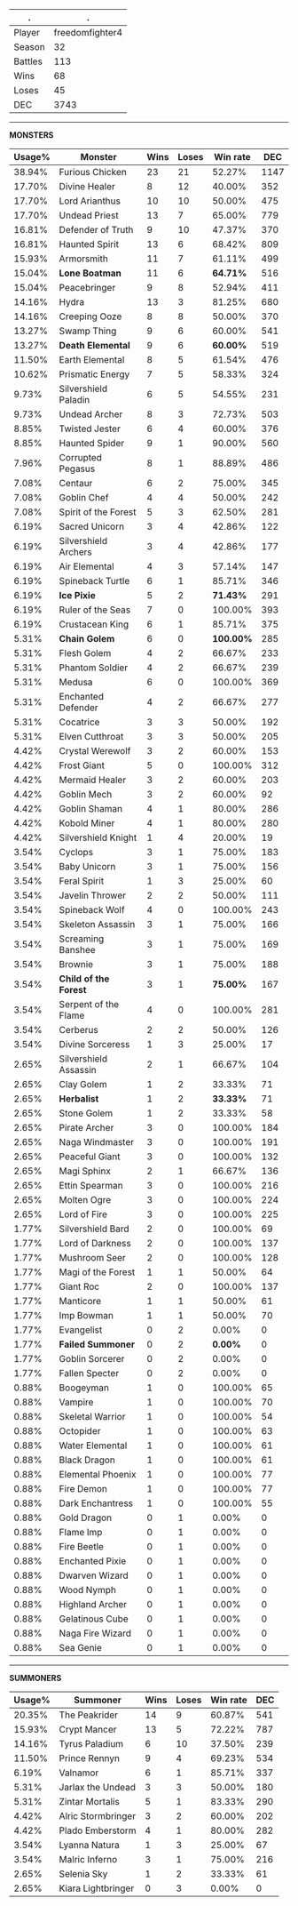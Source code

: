 .|.
|-|-
Player|freedomfighter4
Season|32
Battles|113
Wins|68
Loses|45
DEC|3743

---
**MONSTERS**

Usage%|Monster|Wins|Loses|Win rate|DEC|
-|-|-|-|-|-|
38.94%|Furious Chicken|23|21|52.27%|1147|
17.70%|Divine Healer|8|12|40.00%|352|
17.70%|Lord Arianthus|10|10|50.00%|475|
17.70%|Undead Priest|13|7|65.00%|779|
16.81%|Defender of Truth|9|10|47.37%|370|
16.81%|Haunted Spirit|13|6|68.42%|809|
15.93%|Armorsmith|11|7|61.11%|499|
15.04%|**Lone Boatman**|11|6|**64.71%**|516|
15.04%|Peacebringer|9|8|52.94%|411|
14.16%|Hydra|13|3|81.25%|680|
14.16%|Creeping Ooze|8|8|50.00%|370|
13.27%|Swamp Thing|9|6|60.00%|541|
13.27%|**Death Elemental**|9|6|**60.00%**|519|
11.50%|Earth Elemental|8|5|61.54%|476|
10.62%|Prismatic Energy|7|5|58.33%|324|
9.73%|Silvershield Paladin|6|5|54.55%|231|
9.73%|Undead Archer|8|3|72.73%|503|
8.85%|Twisted Jester|6|4|60.00%|376|
8.85%|Haunted Spider|9|1|90.00%|560|
7.96%|Corrupted Pegasus|8|1|88.89%|486|
7.08%|Centaur|6|2|75.00%|345|
7.08%|Goblin Chef|4|4|50.00%|242|
7.08%|Spirit of the Forest|5|3|62.50%|281|
6.19%|Sacred Unicorn|3|4|42.86%|122|
6.19%|Silvershield Archers|3|4|42.86%|177|
6.19%|Air Elemental|4|3|57.14%|147|
6.19%|Spineback Turtle|6|1|85.71%|346|
6.19%|**Ice Pixie**|5|2|**71.43%**|291|
6.19%|Ruler of the Seas|7|0|100.00%|393|
6.19%|Crustacean King|6|1|85.71%|375|
5.31%|**Chain Golem**|6|0|**100.00%**|285|
5.31%|Flesh Golem|4|2|66.67%|233|
5.31%|Phantom Soldier|4|2|66.67%|239|
5.31%|Medusa|6|0|100.00%|369|
5.31%|Enchanted Defender|4|2|66.67%|277|
5.31%|Cocatrice|3|3|50.00%|192|
5.31%|Elven Cutthroat|3|3|50.00%|205|
4.42%|Crystal Werewolf|3|2|60.00%|153|
4.42%|Frost Giant|5|0|100.00%|312|
4.42%|Mermaid Healer|3|2|60.00%|203|
4.42%|Goblin Mech|3|2|60.00%|92|
4.42%|Goblin Shaman|4|1|80.00%|286|
4.42%|Kobold Miner|4|1|80.00%|280|
4.42%|Silvershield Knight|1|4|20.00%|19|
3.54%|Cyclops|3|1|75.00%|183|
3.54%|Baby Unicorn|3|1|75.00%|156|
3.54%|Feral Spirit|1|3|25.00%|60|
3.54%|Javelin Thrower|2|2|50.00%|111|
3.54%|Spineback Wolf|4|0|100.00%|243|
3.54%|Skeleton Assassin|3|1|75.00%|166|
3.54%|Screaming Banshee|3|1|75.00%|169|
3.54%|Brownie|3|1|75.00%|188|
3.54%|**Child of the Forest**|3|1|**75.00%**|167|
3.54%|Serpent of the Flame|4|0|100.00%|281|
3.54%|Cerberus|2|2|50.00%|126|
3.54%|Divine Sorceress|1|3|25.00%|17|
2.65%|Silvershield Assassin|2|1|66.67%|104|
2.65%|Clay Golem|1|2|33.33%|71|
2.65%|**Herbalist**|1|2|**33.33%**|71|
2.65%|Stone Golem|1|2|33.33%|58|
2.65%|Pirate Archer|3|0|100.00%|184|
2.65%|Naga Windmaster|3|0|100.00%|191|
2.65%|Peaceful Giant|3|0|100.00%|132|
2.65%|Magi Sphinx|2|1|66.67%|136|
2.65%|Ettin Spearman|3|0|100.00%|216|
2.65%|Molten Ogre|3|0|100.00%|224|
2.65%|Lord of Fire|3|0|100.00%|225|
1.77%|Silvershield Bard|2|0|100.00%|69|
1.77%|Lord of Darkness|2|0|100.00%|137|
1.77%|Mushroom Seer|2|0|100.00%|128|
1.77%|Magi of the Forest|1|1|50.00%|64|
1.77%|Giant Roc|2|0|100.00%|137|
1.77%|Manticore|1|1|50.00%|61|
1.77%|Imp Bowman|1|1|50.00%|70|
1.77%|Evangelist|0|2|0.00%|0|
1.77%|**Failed Summoner**|0|2|**0.00%**|0|
1.77%|Goblin Sorcerer|0|2|0.00%|0|
1.77%|Fallen Specter|0|2|0.00%|0|
0.88%|Boogeyman|1|0|100.00%|65|
0.88%|Vampire|1|0|100.00%|70|
0.88%|Skeletal Warrior|1|0|100.00%|54|
0.88%|Octopider|1|0|100.00%|63|
0.88%|Water Elemental|1|0|100.00%|61|
0.88%|Black Dragon|1|0|100.00%|61|
0.88%|Elemental Phoenix|1|0|100.00%|77|
0.88%|Fire Demon|1|0|100.00%|77|
0.88%|Dark Enchantress|1|0|100.00%|55|
0.88%|Gold Dragon|0|1|0.00%|0|
0.88%|Flame Imp|0|1|0.00%|0|
0.88%|Fire Beetle|0|1|0.00%|0|
0.88%|Enchanted Pixie|0|1|0.00%|0|
0.88%|Dwarven Wizard|0|1|0.00%|0|
0.88%|Wood Nymph|0|1|0.00%|0|
0.88%|Highland Archer|0|1|0.00%|0|
0.88%|Gelatinous Cube|0|1|0.00%|0|
0.88%|Naga Fire Wizard|0|1|0.00%|0|
0.88%|Sea Genie|0|1|0.00%|0|

---
**SUMMONERS**

Usage%|Summoner|Wins|Loses|Win rate|DEC|
-|-|-|-|-|-|
20.35%|The Peakrider|14|9|60.87%|541|
15.93%|Crypt Mancer|13|5|72.22%|787|
14.16%|Tyrus Paladium|6|10|37.50%|239|
11.50%|Prince Rennyn|9|4|69.23%|534|
6.19%|Valnamor|6|1|85.71%|337|
5.31%|Jarlax the Undead|3|3|50.00%|180|
5.31%|Zintar Mortalis|5|1|83.33%|290|
4.42%|Alric Stormbringer|3|2|60.00%|202|
4.42%|Plado Emberstorm|4|1|80.00%|282|
3.54%|Lyanna Natura|1|3|25.00%|67|
3.54%|Malric Inferno|3|1|75.00%|216|
2.65%|Selenia Sky|1|2|33.33%|61|
2.65%|Kiara Lightbringer|0|3|0.00%|0|
